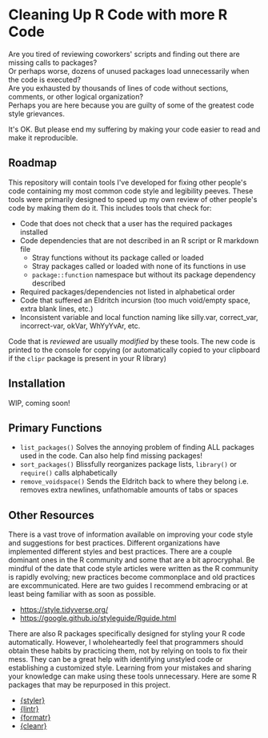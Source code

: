 # Cleaning Up R Code with more R Code
Are you tired of reviewing coworkers' scripts and finding out there are missing calls to packages? <br />
Or perhaps worse, dozens of unused packages load unnecessarily when the code is executed?  <br />
Are you exhausted by thousands of lines of code without sections, comments, or other logical organization? <br />
Perhaps you are here because you are guilty of some of the greatest code style grievances. <br />

It's OK. But please end my suffering by making your code easier to read and make it reproducible.

## Roadmap
This repository will contain tools I've developed for fixing other people's code containing my most common code style and legibility peeves. These tools were primarily designed to speed up my own review of other people's code by making them do it. This includes tools that check for:

- Code that does not check that a user has the required packages installed
- Code dependencies that are not described in an R script or R markdown file
  - Stray functions without its package called or loaded
  - Stray packages called or loaded with none of its functions in use
  - `package::function` namespace but without its package dependency described
- Required packages/dependencies not listed in alphabetical order
- Code that suffered an Eldritch incursion (too much void/empty space, extra blank lines, etc.)
- Inconsistent variable and local function naming like silly.var, correct_var, incorrect-var, okVar, WhYyYvAr, etc.

Code that is *reviewed* are usually _modified_ by these tools. The new code is printed to the console for copying (or automatically copied to your clipboard if the `clipr` package is present in your R library)

## Installation

WIP, coming soon!

## Primary Functions

-  `list_packages()` Solves the annoying problem of finding ALL packages used in the code. Can also help find missing packages!
-  `sort_packages()` Blissfully reorganizes package lists, `library()` or `require()` calls alphabetically
-  `remove_voidspace()` Sends the Eldritch back to where they belong i.e. removes extra newlines, unfathomable amounts of tabs or spaces

## Other Resources
There is a vast trove of information available on improving your code style and suggestions for best practices. Different organizations have implemented different styles and best practices. There are a couple dominant ones in the R community and some that are a bit aprocryphal. Be mindful of the date that code style articles were written as the R community is rapidly evolving; new practices become commonplace and old practices are excommunicated. Here are two guides I recommend embracing or at least being familiar with as soon as possible.

-  https://style.tidyverse.org/
-  https://google.github.io/styleguide/Rguide.html

There are also R packages specifically designed for styling your R code automatically. However, I wholeheartedly feel that programmers should obtain these habits by practicing them, not by relying on tools to fix their mess. They can be a great help with identifying unstyled code or establishing a customized style. Learning from your mistakes and sharing your knowledge can make using these tools unnecessary. Here are some R packages that may be repurposed in this project.

-  [{styler}](https://styler.r-lib.org/)
-  [{lintr}](https://lintr.r-lib.org/)
-  [{formatr}](https://yihui.org/formatr/)
-  [{cleanr}](https://cran.r-project.org/web/packages/cleanr/vignettes/cleanr_Introduction.html)  
